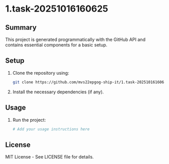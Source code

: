 # 1.task-20251016160625

## Summary
This project is generated programmatically with the GitHub API and contains essential components for a basic setup.

## Setup
1. Clone the repository using:
    ```bash
    git clone https://github.com/mvs22epgog-ship-it/1.task-20251016160625.git
    ```
2. Install the necessary dependencies (if any).

## Usage
1. Run the project:
    ```bash
    # Add your usage instructions here
    ```

## License
MIT License - See LICENSE file for details.
